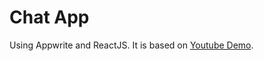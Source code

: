 # Chat App

Using Appwrite and ReactJS. It is based on [Youtube Demo](https://youtu.be/v6lPDWU8v6w).
